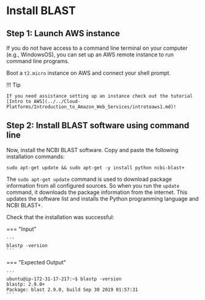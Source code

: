 # Install BLAST

## Step 1: Launch AWS instance

If you do not have access to a command line terminal on your computer (e.g., WindowsOS), you can set up an AWS remote instance to run command line programs.

Boot a `t2.micro` instance on AWS and connect your shell prompt.

!!! Tip

	If you need assistance setting up an instance check out the tutorial [Intro to AWS](../../Cloud-Platforms/Introduction_to_Amazon_Web_Services/introtoaws1.md)!


## Step 2: Install BLAST software using command line
Now, install the NCBI BLAST software. Copy and paste the following installation commands:

```
sudo apt-get update && sudo apt-get -y install python ncbi-blast+
```

The `sudo apt-get update` command is used to download package information from all configured sources. So when you run the `update` command, it downloads the package information from the internet. This updates the software list and installs the Python programming language and NCBI BLAST+.

Check that the installation was successful:

=== "Input"

	```
	blastp -version
	```

=== "Expected Output"

	```
	ubuntu@ip-172-31-17-217:~$ blastp -version
	blastp: 2.9.0+
 	Package: blast 2.9.0, build Sep 30 2019 01:57:31
	```
